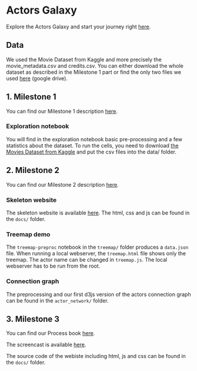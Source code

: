 # Actors Galaxy

Explore the Actors Galaxy and start your journey right [here](https://com-480-data-visualization.github.io/datavis-project-2022-datartists/).

## Data 
We used the Movie Dataset from Kaggle and more precisely the movie_metadata.csv and credits.csv. You can either download the whole dataset as described in the Milestone 1 part or find the only two files we used [here](https://drive.google.com/drive/folders/1Ekyfizxu2XMaapxhvsfxsvlNepxN_nwd?usp=sharing) (google drive).

## 1. Milestone 1

You can find our Milestone 1 description [here](DatArtists_Milestone1.pdf).

### Exploration notebook

You will find in the exploration notebook basic pre-processing and a few statistics about the dataset. To run the cells, you need to download [the Movies Dataset from Kaggle](https://www.kaggle.com/datasets/rounakbanik/the-movies-dataset) and put the csv files into the data/ folder.

## 2. Milestone 2

You can find our Milestone 2 description [here](DatArtists_Milestone2.pdf).

### Skeleton website

The skeleton website is available [here](https://com-480-data-visualization.github.io/datavis-project-2022-datartists/).
The html, css and js can be found in the `docs/` folder.

### Treemap demo

The `treemap-preproc` notebook in the `treemap/` folder produces a `data.json` file. When running a local webserver, the `treemap.html` file shows only the treemap. The actor name can be changed in `treemap.js`. The local webserver has to be run from the root.

### Connection graph

The preprocessing and our first d3js version of the actors connection graph can be found in the `actor_network/` folder.


## 3. Milestone 3

You can find our Process book [here](ProcessBook.pdf).

The screencast is available [here](screencast-actorsgalaxy.mp4).

The source code of the webiste including html, js and css can be found in the `docs/` folder.

